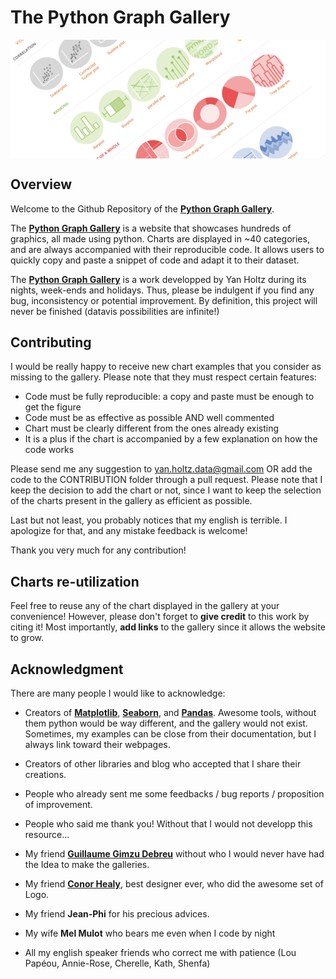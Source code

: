    The Python Graph Gallery
===================

<img align="center" src="overview_PGG.png">

Overview
--------
Welcome to the Github Repository of the [**Python Graph Gallery**](https:/www.python-graph-gallery.com/).

The [**Python Graph Gallery**](https:/www.python-graph-gallery.com/) is a website that showcases hundreds of graphics, all made using python. Charts are displayed in ~40 categories, and are always accompanied with their reproducible code. It allows users to quickly copy and paste a snippet of code and adapt it to their dataset.

The [**Python Graph Gallery**](https:/www.python-graph-gallery.com/) is a work developped by Yan Holtz during its nights, week-ends and holidays. Thus, please be indulgent if you find any bug, inconsistency or potential improvement. By definition, this project will never be finished (datavis possibilities are infinite!)



Contributing
--------
I would be really happy to receive new chart examples that you consider as missing to the gallery. Please note that they must respect certain features:  
- Code must be fully reproducible: a copy and paste must be enough to get the figure  
- Code must be as effective as possible AND well commented    
- Chart must be clearly different from the ones already existing  
- It is a plus if the chart is accompanied by a few explanation on how the code works  

Please send me any suggestion to yan.holtz.data@gmail.com OR add the code to the CONTRIBUTION folder through a pull request. Please note that I keep the decision to add the chart or not, since I want to keep the selection of the charts present in the gallery as efficient as possible.

Last but not least, you probably notices that my english is terrible. I apologize for that, and any mistake feedback is welcome!

Thank you very much for any contribution!



Charts re-utilization
--------
Feel free to reuse any of the chart displayed in the gallery at your convenience! However, please don't forget to **give credit** to this work by citing it! Most importantly, **add links** to the gallery since it allows the website to grow.



Acknowledgment
--------
There are many people I would like to acknowledge:
- Creators of [**Matplotlib**](https://matplotlib.org), [**Seaborn**](https://seaborn.pydata.org), and [**Pandas**](http://pandas.pydata.org). Awesome tools, without them python would be way different, and the gallery would not exist. Sometimes, my examples can be close from their documentation, but I always link toward their webpages.
- Creators of other libraries and blog who accepted that I share their creations.
- People who already sent me some feedbacks / bug reports / proposition of improvement.
- People who said me thank you! Without that I would not developp this resource...

- My friend [**Guillaume Gimzu Debreu**](https://www.linkedin.com/in/guillaume-debreu-7b360b125/) without who I would never have had the Idea to make the galleries.
- My friend [**Conor Healy**](www.conor.fr), best designer ever, who did the awesome set of Logo.
- My friend **Jean-Phi** for his precious advices.
- My wife **Mel Mulot** who bears me even when I code by night
- All my english speaker friends who correct me with patience (Lou Papéou, Annie-Rose, Cherelle, Kath, Shenfa)











